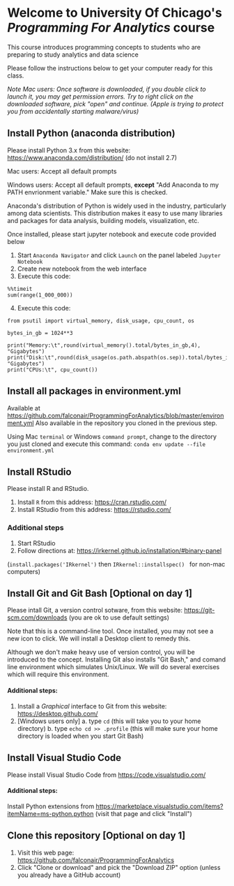 # Welcome to University Of Chicago's _Programming For Analytics_ course
This course introduces programming concepts to students who are preparing to study analytics and data science

Please follow the instructions below to get your computer ready for this class.

_Note Mac users: Once software is downloaded, if you double click to launch it, you may get permission errors. Try to right click on the downloaded software, pick "open" and continue. (Apple is trying to protect you from accidentally starting malware/virus)_

## Install Python (anaconda distribution)
Please install Python 3.x from this website: https://www.anaconda.com/distribution/
(do not install 2.7)

Mac users:
Accept all default prompts

Windows users:
Accept all default prompts, **except** "Add Anaconda to my PATH envrionment variable." Make sure this is checked.

Anaconda's distribution of Python is widely used in the industry, particularly among data scientists. This distribution makes it easy to use many libraries and packages for data analysis, building models, visualization, etc.

Once installed, please start jupyter notebook and execute code provided below
1. Start `Anaconda Navigator` and click `Launch` on the panel labeled `Jupyter Notebook`
2. Create new notebook from the web interface
3. Execute this code:
```
%%timeit
sum(range(1_000_000))
```
4. Execute this code:
```
from psutil import virtual_memory, disk_usage, cpu_count, os

bytes_in_gb = 1024**3

print("Memory:\t",round(virtual_memory().total/bytes_in_gb,4), "Gigabytes")
print("Disk:\t",round(disk_usage(os.path.abspath(os.sep)).total/bytes_in_gb,4), "Gigabytes")
print("CPUs:\t", cpu_count())
```

## Install all packages in environment.yml
Available at https://github.com/falconair/ProgrammingForAnalytics/blob/master/environment.yml
Also available in the repository you cloned in the previous step.

Using Mac `terminal` or Windows `command prompt`, change to the directory you just cloned and execute this command: 
`conda env update --file environment.yml`

## Install RStudio
Please install R and RStudio.

1. Install `R` from this address: https://cran.rstudio.com/
2. Install RStudio from this address: https://rstudio.com/

### Additional steps
1. Start RStudio
2. Follow directions at: https://irkernel.github.io/installation/#binary-panel

(`install.packages('IRkernel')` then `IRkernel::installspec()
` for non-mac computers)


## Install Git and Git Bash [Optional on day 1]
Please intall Git, a version control sotware, from this website: https://git-scm.com/downloads (you are ok to use default settings)

Note that this is a command-line tool. Once installed, you may not see a new icon to click. We will install a Desktop client to remedy this.

Although we don't make heavy use of version control, you will be introduced to the concept. Installing Git also installs "Git Bash," and comand line environment which simulates Unix/Linux. We will do several exercises which will require this environment.

#### Additional steps:
1. Install a _Graphical_ interface to Git from this website: https://desktop.github.com/
2. [Windows users only] 
  a. type `cd` (this will take you to your home directory)
  b. type `echo cd >> .profile` (this will make sure your home directory is loaded when you start Git Bash)

## Install Visual Studio Code
Please install Visual Studio Code from https://code.visualstudio.com/

#### Additional steps:
Install Python extensions from https://marketplace.visualstudio.com/items?itemName=ms-python.python (visit that page and click "Install")

## Clone this repository [Optional on day 1]
1. Visit this web page: https://github.com/falconair/ProgrammingForAnalytics
2. Click "Clone or download" and pick the "Download ZIP" option (unless you already have a GitHub account)

